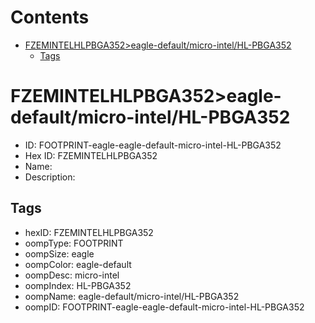 



Contents
========

* [FZEMINTELHLPBGA352>eagle-default/micro-intel/HL-PBGA352](#fzemintelhlpbga352eagle-defaultmicro-intelhl-pbga352)
	* [Tags](#tags)

# FZEMINTELHLPBGA352>eagle-default/micro-intel/HL-PBGA352

- ID: FOOTPRINT-eagle-eagle-default-micro-intel-HL-PBGA352
- Hex ID: FZEMINTELHLPBGA352
- Name: 
- Description: 

## Tags

- hexID: FZEMINTELHLPBGA352
- oompType: FOOTPRINT
- oompSize: eagle
- oompColor: eagle-default
- oompDesc: micro-intel
- oompIndex: HL-PBGA352
- oompName: eagle-default/micro-intel/HL-PBGA352
- oompID: FOOTPRINT-eagle-eagle-default-micro-intel-HL-PBGA352
